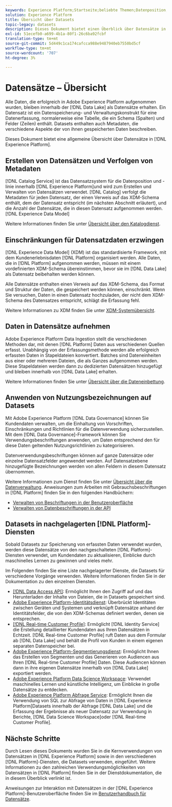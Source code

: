 ```yaml
---
keywords: Experience Platform;Startseite;beliebte Themen;Datenposition;Datenposition;Data Management;Data Management;Lineage;Datentyp;Datentypen;Datentypen;Datentyp
solution: Experience Platform
title: Übersicht über Datasets
topic-legacy: datasets
description: Dieses Dokument bietet einen Überblick über Datensätze in der Experience Platform.
exl-id: 51ecefb0-a699-4b1a-80f1-26c6ba92fcbf
translation-type: tm+mt
source-git-commit: 5d449c1ca174cafcca988e9487940eb7550bd5cf
workflow-type: tm+mt
source-wordcount: '707'
ht-degree: 3%

---
```


# Datensätze – Übersicht

Alle Daten, die erfolgreich in Adobe Experience Platform aufgenommen wurden, bleiben innerhalb der [!DNL Data Lake] als Datensätze erhalten. Ein Datensatz ist ein Datenspeicherung- und Verwaltungskonstrukt für eine Datenerfassung, normalerweise eine Tabelle, die ein Schema (Spalten) und Felder (Zeilen) enthält. Datasets enthalten auch Metadaten, die verschiedene Aspekte der von ihnen gespeicherten Daten beschreiben.

Dieses Dokument bietet eine allgemeine Übersicht über Datensätze in [!DNL Experience Platform].

## Erstellen von Datensätzen und Verfolgen von Metadaten

[!DNL Catalog Service] ist das Datensatzsystem für die Datenposition und -linie innerhalb  [!DNL Experience Platform]und wird zum Erstellen und Verwalten von Datensätzen verwendet. [!DNL Catalog] verfolgt die Metadaten für jeden Datensatz, der einen Verweis auf das XDM-Schema enthält, dem der Datensatz entspricht (im nächsten Abschnitt erläutert), und die Anzahl der Datensätze, die in diesen Datensatz aufgenommen werden.  [!DNL Experience Data Model] 

Weitere Informationen finden Sie unter [Übersicht über den Katalogdienst](../home.md).

## Einschränkungen für Datensatzdaten erzwingen

[!DNL Experience Data Model] (XDM) ist das standardisierte Framework, mit dem Kundenerlebnisdaten  [!DNL Platform] organisiert werden. Alle Daten, die in [!DNL Platform] aufgenommen werden, müssen mit einem vordefinierten XDM-Schema übereinstimmen, bevor sie im [!DNL Data Lake] als Datensatz beibehalten werden können.

Alle Datensätze enthalten einen Verweis auf das XDM-Schema, das Format und Struktur der Daten, die gespeichert werden können, einschränkt. Wenn Sie versuchen, Daten in einen Datensatz hochzuladen, der nicht dem XDM-Schema des Datensatzes entspricht, schlägt die Erfassung fehl.

Weitere Informationen zu XDM finden Sie unter [XDM-Systemübersicht](../../xdm/home.md).

## Daten in Datensätze aufnehmen

Adobe Experience Platform Data Ingestion stellt die verschiedenen Methoden dar, mit denen [!DNL Platform] Daten aus verschiedenen Quellen erfasst. Unabhängig von der Erfassungsmethode werden alle erfolgreich erfassten Daten in Stapeldateien konvertiert. Batches sind Dateneinheiten aus einer oder mehreren Dateien, die als Ganzes aufgenommen werden. Diese Stapeldateien werden dann zu dedizierten Datensätzen hinzugefügt und bleiben innerhalb von [!DNL Data Lake] erhalten.

Weitere Informationen finden Sie unter [Übersicht über die Dateneinbettung](../../ingestion/home.md).

## Anwenden von Nutzungsbezeichnungen auf Datasets

Mit Adobe Experience Platform [!DNL Data Governance] können Sie Kundendaten verwalten, um die Einhaltung von Vorschriften, Einschränkungen und Richtlinien für die Datenverwendung sicherzustellen. Mit dem [!DNL Data Governance]-Framework können Sie Verwendungsbeschriftungen anwenden, um Daten entsprechend den für diese Daten geltenden Nutzungsrichtlinien zu kategorisieren.

Datenverwendungsbeschriftungen können auf ganze Datensätze oder einzelne Datensatzfelder angewendet werden. Auf Datensatzebene hinzugefügte Bezeichnungen werden von allen Feldern in diesem Datensatz übernommen.

Weitere Informationen zum Dienst finden Sie unter [Übersicht über die Datenverwaltung](../../data-governance/home.md). Anweisungen zum Arbeiten mit Gebrauchsbeschriftungen in [!DNL Platform] finden Sie in den folgenden Handbüchern:

* [Verwalten von Beschriftungen in der Benutzeroberfläche](../../data-governance/labels/user-guide.md)
* [Verwalten von Datenbeschriftungen in der API](../../data-governance/labels/dataset-api.md)

## Datasets in nachgelagerten [!DNL Platform]-Diensten

Sobald Datasets zur Speicherung von erfassten Daten verwendet wurden, werden diese Datensätze von den nachgeschalteten [!DNL Platform]-Diensten verwendet, um Kundendaten zu aktualisieren, Einblicke durch maschinelles Lernen zu gewinnen und vieles mehr.

Im Folgenden finden Sie eine Liste nachgelagerter Dienste, die Datasets für verschiedene Vorgänge verwenden. Weitere Informationen finden Sie in der Dokumentation zu den einzelnen Diensten.

* [[!DNL Data Access API]](../../data-access/home.md): Ermöglicht Ihnen den Zugriff auf und das Herunterladen der Inhalte von Dateien, die in Datasets gespeichert sind.
* [Adobe Experience Platform-Identitätsdienst](../../identity-service/home.md): Überbrückt Identitäten zwischen Geräten und Systemen und verknüpft Datensätze anhand der Identitätsfelder, die von den XDM-Schemas definiert werden, denen sie entsprechen.
* [[!DNL Real-time Customer Profile]](../../profile/home.md): Ermöglicht  [!DNL Identity Service] die Erstellung detaillierter Kundendaten aus Ihren Datensätzen in Echtzeit. [!DNL Real-time Customer Profile] ruft Daten aus dem Formular ab  [!DNL Data Lake] und behält die Profil von Kunden in einem eigenen separaten Datenspeicher bei.
* [Adobe Experience Platform-Segmentierungsdienst](../../segmentation/home.md): Ermöglicht Ihnen das Erstellen von Segmenten und das Generieren von Audiencen aus Ihren  [!DNL Real-time Customer Profile] Daten. Diese Audiencen können dann in ihre eigenen Datensätze innerhalb von [!DNL Data Lake] exportiert werden.
* [Adobe Experience Platform Data Science Workspace](../../data-science-workspace/home.md): Verwendet maschinelles Lernen und künstliche Intelligenz, um Einblicke in große Datensätze zu entdecken.
* [Adobe Experience Platform Abfrage Service](../../query-service/home.md): Ermöglicht Ihnen die Verwendung von SQL zur Abfrage von Daten in  [!DNL Experience Platform]Datasets innerhalb der Abfrage  [!DNL Data Lake] und die Erfassung der Ergebnisse als neuer Datensatz zur Verwendung in Berichte,  [!DNL Data Science Workspace]oder  [!DNL Real-time Customer Profile].

## Nächste Schritte

Durch Lesen dieses Dokuments wurden Sie in die Kernverwendungen von Datensätzen in [!DNL Experience Platform] sowie in den verschiedenen [!DNL Platform]-Diensten, die Datasets verwenden, eingeführt. Weitere Informationen zu den zahlreichen Verwendungsmöglichkeiten von Datensätzen in [!DNL Platform] finden Sie in der Dienstdokumentation, die in diesem Überblick verlinkt ist.

Anweisungen zur Interaktion mit Datensätzen in der [!DNL Experience Platform]-Benutzeroberfläche finden Sie im [Benutzerhandbuch für Datensätze](user-guide.md).
